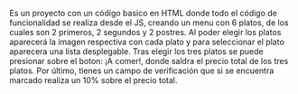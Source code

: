 Es un proyecto con un código basico en HTML donde todo el código de funcionalidad se realiza desde el JS, creando un menu con 6 platos, de los cuales son 2 primeros, 2 segundos y 2 postres.
Al poder elegir los platos aparecerá la imagen respectiva con cada plato y para seleccionar el plato aparecera una lista desplegable.
Tras elegir los tres platos se puede presionar sobre el boton: ¡A comer!, donde saldra el precio total de los tres platos.
Por último, tienes un campo de verificación que si se encuentra marcado realiza un 10% sobre el precio total.
